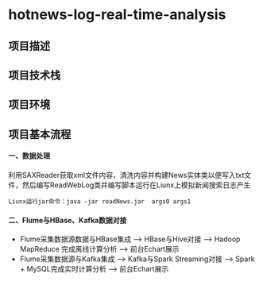 # hotnews-log-real-time-analysis

## 项目描述

## 项目技术栈

## 项目环境

## 项目基本流程
#### 一、数据处理
利用SAXReader获取xml文件内容，清洗内容并构建News实体类以便写入txt文件，然后编写ReadWebLog类并编写脚本运行在Liunx上模拟新闻搜索日志产生
~~~
Liunx运行jar命令：java -jar readNews.jar  args0 args1
~~~

#### 二、Flume与HBase、Kafka数据对接
* Flume采集数据源数据与HBase集成 ——>  HBase与Hive对接  ——>   Hadoop MapReduce 完成离线计算分析  ——>  前台Echart展示
* Flume采集数据源与Kafka集成 ——> Kafka与Spark Streaming对接  ——> Spark + MySQL完成实时计算分析  ——>  前台Echart展示
